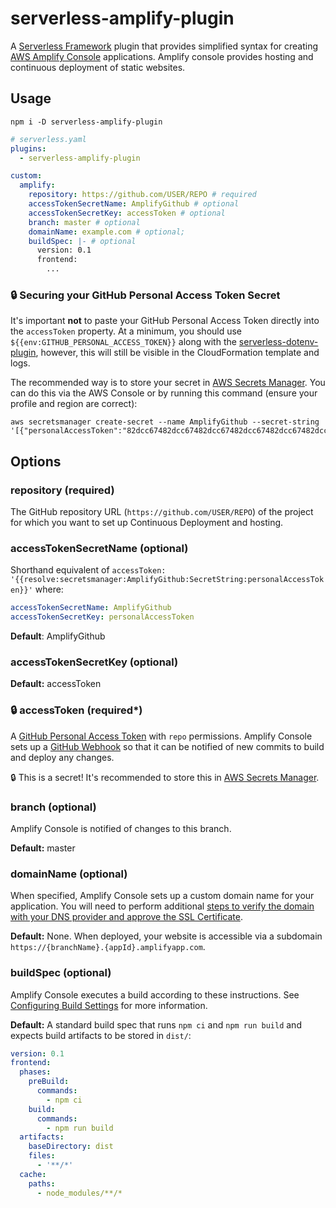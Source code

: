 # serverless-amplify-plugin

A <a href="https://serverless.com/" target="_blank">Serverless Framework</a> plugin that provides simplified syntax for creating <a href="https://aws.amazon.com/amplify/console/" target="_blank">AWS Amplify Console</a> applications. Amplify console provides hosting and continuous deployment of static websites.

## Usage

```shell
npm i -D serverless-amplify-plugin
```

```yaml
# serverless.yaml
plugins:
  - serverless-amplify-plugin

custom:
  amplify:
    repository: https://github.com/USER/REPO # required
    accessTokenSecretName: AmplifyGithub # optional
    accessTokenSecretKey: accessToken # optional
    branch: master # optional
    domainName: example.com # optional;
    buildSpec: |- # optional
      version: 0.1
      frontend:
        ...
```

### 🔒 Securing your GitHub Personal Access Token Secret

It's important **not** to paste your GitHub Personal Access Token directly into the `accessToken` property. At a minimum, you should use `${{env:GITHUB_PERSONAL_ACCESS_TOKEN}}` along with the <a href="serverless-dotenv-plugin" target="_blank">serverless-dotenv-plugin</a>, however, this will still be visible in the CloudFormation template and logs.

The recommended way is to store your secret in <a href="https://aws.amazon.com/secrets-manager/" target="_blank">AWS Secrets Manager</a>. You can do this via the AWS Console or by running this command (ensure your profile and region are correct):

```shell
aws secretsmanager create-secret --name AmplifyGithub --secret-string '[{"personalAccessToken":"82dcc67482dcc67482dcc67482dcc67482dcc67482dcc674"}]'
```

## Options

### repository (required)

The GitHub repository URL (`https://github.com/USER/REPO`) of the project for which you want to set up Continuous Deployment and hosting.

### accessTokenSecretName (optional)

Shorthand equivalent of `accessToken: '{{resolve:secretsmanager:AmplifyGithub:SecretString:personalAccessToken}}'` where:

```yaml
accessTokenSecretName: AmplifyGithub
accessTokenSecretKey: personalAccessToken
```

**Default**: AmplifyGithub

### accessTokenSecretKey (optional)

**Default:** accessToken


### 🔒 accessToken  (required*)

A <a href="https://help.github.com/en/github/authenticating-to-github/creating-a-personal-access-token-for-the-command-line" target="_blank">GitHub Personal Access Token</a> with `repo` permissions. Amplify Console sets up a <a href="https://developer.github.com/webhooks/" target="_blank">GitHub Webhook</a> so that it can be notified of new commits to build and deploy any changes.

🔒 This is a secret! It's recommended to store this in <a href="https://aws.amazon.com/secrets-manager/" target="_blank">AWS Secrets Manager</a>.

### branch (optional)

Amplify Console is notified of changes to this branch.

**Default:** master

### domainName (optional)

When specified, Amplify Console sets up a custom domain name for your application. You will need to perform additional <a href="https://docs.aws.amazon.com/amplify/latest/userguide/howto-third-party-domains.html" target="_blank">steps to verify the domain with your DNS provider and approve the SSL Certificate</a>.

**Default:** None. When deployed, your website is accessible via a subdomain `https://{branchName}.{appId}.amplifyapp.com`.

### buildSpec (optional)

Amplify Console executes a build according to these instructions. See <a href="https://docs.aws.amazon.com/amplify/latest/userguide/build-settings.html" target="_blank">Configuring Build Settings</a> for more information.

**Default:** A standard build spec that runs `npm ci` and `npm run build` and expects build artifacts to be stored in `dist/`:

```yaml
version: 0.1
frontend:
  phases:
    preBuild:
      commands:
        - npm ci
    build:
      commands:
        - npm run build
  artifacts:
    baseDirectory: dist
    files:
      - '**/*'
  cache:
    paths:
      - node_modules/**/*
```